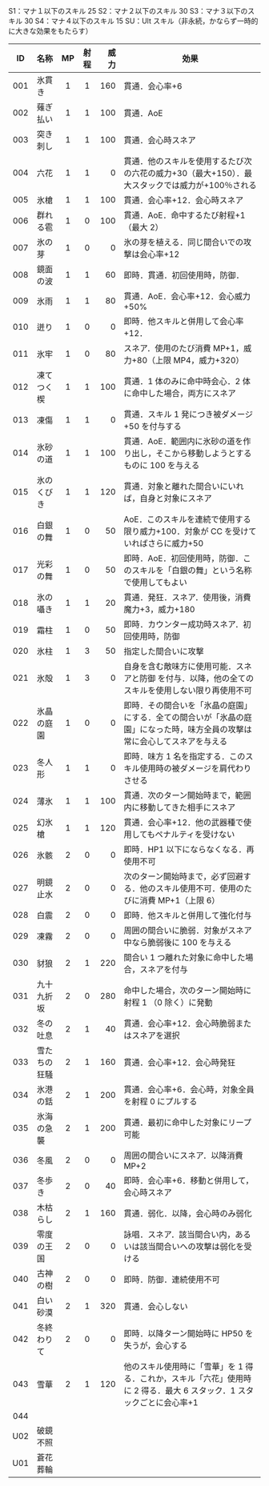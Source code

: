 S1：マナ１以下のスキル 25
S2：マナ２以下のスキル 30
S3：マナ３以下のスキル 30
S4：マナ４以下のスキル 15
SU：Ult スキル（非永続，かならず一時的に大きな効果をもたらす）

| ID  | 名称         | MP  | 射程 | 威力 | 効果                                                                                                                       |
| :-: | :----------- | :-: | :--: | ---: | -------------------------------------------------------------------------------------------------------------------------- |
| 001 | 氷貫き       |  1  |  1   |  160 | 貫通．会心率+6                                                                                                             |
| 002 | 薙ぎ払い     |  1  |  1   |  100 | 貫通．AoE                                                                                                                  |
| 003 | 突き刺し     |  1  |  1   |  100 | 貫通．会心時スネア                                                                                                         |
| 004 | 六花         |  1  |  1   |    0 | 貫通．他のスキルを使用するたび次の六花の威力+30（最大+150）．最大スタックでは威力が+100％される                            |
| 005 | 氷槍         |  1  |  1   |  100 | 貫通．会心率+12．会心時スネア                                                                                              |
| 006 | 群れる雹     |  1  |  0   |  100 | 貫通．AoE．命中するたび射程+1（最大 2）                                                                                    |
| 007 | 氷の芽       |  1  |  0   |    0 | 氷の芽を植える．同じ間合いでの攻撃は会心率+12                                                                              |
| 008 | 鏡面の波     |  1  |  1   |   60 | 即時．貫通．初回使用時，防御．                                                                                             |
| 009 | 氷雨         |  1  |  1   |   80 | 貫通．AoE．会心率+12．会心威力+50%                                                                                         |
| 010 | 迸り         |  1  |  0   |    0 | 即時．他スキルと併用して会心率+12．                                                                                        |
| 011 | 氷牢         |  1  |  0   |   80 | スネア．使用のたび消費 MP+1，威力+80（上限 MP4，威力+320）                                                                 |
| 012 | 凍てつく楔   |  1  |  1   |  100 | 貫通．1 体のみに命中時会心．2 体に命中した場合，両方にスネア                                                               |
| 013 | 凍傷         |  1  |  1   |    0 | 貫通．スキル 1 発につき被ダメージ+50 を付与する                                                                            |
| 014 | 氷砂の道     |  1  |  1   |  100 | 貫通．AoE．範囲内に氷砂の道を作り出し，そこから移動しようとするものに 100 を与える                                         |
| 015 | 氷のくびき   |  1  |  1   |  120 | 貫通．対象と離れた間合いにいれば，自身と対象にスネア                                                                       |
| 016 | 白銀の舞     |  1  |  0   |   50 | AoE．このスキルを連続で使用する限り威力+100．対象が CC を受けていればさらに威力+50                                         |
| 017 | 光彩の舞     |  1  |  0   |   50 | 即時．AoE．初回使用時，防御．このスキルを「白銀の舞」という名称で使用してもよい                                            |
| 018 | 氷の囁き     |  1  |  1   |   20 | 貫通．発狂．スネア．使用後，消費魔力+3，威力+180                                                                           |
| 019 | 霜柱         |  1  |  0   |   50 | 即時．カウンター成功時スネア．初回使用時，防御                                                                             |
| 020 | 氷柱         |  1  |  3   |   50 | 指定した間合いに攻撃                                                                                                       |
| 021 | 氷殻         |  1  |  3   |    0 | 自身を含む敵味方に使用可能．スネアと防御 を付与．以降，他の全てのスキルを使用しない限り再使用不可                          |
| 022 | 氷晶の庭園   |  1  |  0   |    0 | 即時．その間合いを「氷晶の庭園」にする．全ての間合いが「氷晶の庭園」になった時，味方全員の攻撃は常に会心してスネアを与える |
| 023 | 冬人形       |  1  |  1   |    0 | 即時．味方 1 名を指定する．このスキル使用時の被ダメージを肩代わりさせる                                                    |
| 024 | 薄氷         |  1  |  1   |  100 | 貫通．次のターン開始時まで，範囲内に移動してきた相手にスネア                                                               |
| 025 | 幻氷槍       |  1  |  1   |  120 | 貫通．会心率+12．他の武器種で使用してもペナルティを受けない                                                                |
| 026 | 氷骸         |  2  |  0   |    0 | 即時．HP1 以下にならなくなる．再使用不可                                                                                   |
| 027 | 明鏡止水     |  2  |  0   |    0 | 次のターン開始時まで，必ず回避する．他のスキル使用不可．使用のたびに消費 MP+1（上限 6）                                    |
| 028 | 白震         |  2  |  0   |    0 | 即時．他スキルと併用して強化付与                                                                                           |
| 029 | 凍霧         |  2  |  0   |    0 | 周囲の間合いに脆弱．対象がスネア中なら脆弱後に 100 を与える                                                                |
| 030 | 豺狼         |  2  |  1   |  220 | 間合い 1 つ離れた対象に命中した場合，スネアを付与                                                                          |
| 031 | 九十九折坂   |  2  |  0   |  280 | 命中した場合，次のターン開始時に射程 1 （0 除く）に発動                                                                    |
| 032 | 冬の吐息     |  2  |  1   |   40 | 貫通．会心率+12．会心時脆弱またはスネアを選択                                                                              |
| 033 | 雪たちの狂騒 |  2  |  1   |  160 | 貫通．会心率+12．会心時発狂                                                                                                |
| 034 | 氷港の銛     |  2  |  1   |  200 | 貫通．会心率+6．会心時，対象全員を射程 0 にプルする                                                                        |
| 035 | 氷海の急襲   |  2  |  1   |  200 | 貫通．最初に命中した対象にリープ可能                                                                                       |
| 036 | 冬風         |  2  |  0   |    0 | 周囲の間合いにスネア．以降消費 MP+2                                                                                        |
| 037 | 冬歩き       |  2  |  0   |   40 | 即時．会心率+6．移動と併用して，会心時スネア                                                                               |
| 038 | 木枯らし     |  2  |  1   |  160 | 貫通．弱化．以降，会心時のみ弱化                                                                                           |
| 039 | 零度の王国   |  2  |  0   |    0 | 詠唱．スネア．該当間合い内，あるいは該当間合いへの攻撃は弱化を受ける                                                       |
| 040 | 古神の樹     |  2  |  0   |    0 | 即時．防御．連続使用不可                                                                                                   |
| 041 | 白い砂漠     |  2  |  1   |  320 | 貫通．会心しない                                                                                                           |
| 042 | 冬終わりて   |  2  |  0   |    0 | 即時．以降ターン開始時に HP50 を失うが，会心する                                                                           |
| 043 | 雪華         |  2  |  1   |  120 | 他のスキル使用時に「雪華」を 1 得る．これか，スキル「六花」使用時に 2 得る．最大 6 スタック．1 スタックごとに会心率+1      |
| 044 |              |     |      |      |                                                                                                                            |
| U02 | 破鏡不照     |     |      |      |                                                                                                                            |
| U01 | 蒼花葬輪     |     |      |      |                                                                                                                            |

